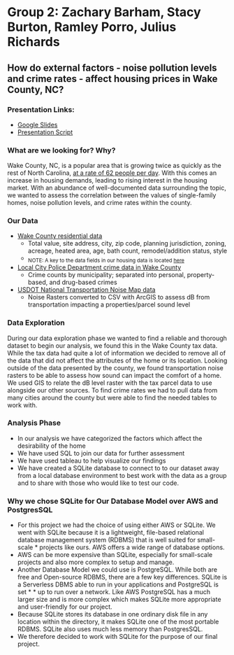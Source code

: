# Group 2: Zachary Barham, Stacy Burton, Ramley Porro, Julius Richards
## How do external factors - noise pollution levels and crime rates - affect housing prices in Wake County, NC?

### Presentation Links:
* [Google Slides](https://docs.google.com/presentation/d/1u6TKV_Wem4XKEXndj77MtcgVqmlJYIViQEOEHzTcJ3g/edit?usp=sharing)
* [Presentation Script](https://docs.google.com/document/d/1B15chVxJ7DSwh86WUJSJSIajOahEvpRORAYmJi533Eg/edit?usp=sharing)

### What are we looking for? Why?
Wake County, NC, is a popular area that is growing twice as quickly as the rest of North Carolina, [at a rate of 62 people per day](https://www.wake.gov/departments-government/planning-development-inspections/planning/census-demographics/growth-and-population-trends). With this comes an increase in housing demands, leading to rising interest in the housing market. With an abundance of well-documented data surrounding the topic, we wanted to assess the correlation between the values of single-family homes, noise pollution levels, and crime rates within the county.

### Our Data
* [Wake County residential data](https://www.wake.gov/departments-government/tax-administration/data-files-statistics-and-reports/real-estate-property-data-files)
  * Total value, site address, city, zip code, planning jurisdiction, zoning, acreage, heated area, age, bath count, remodel/addition status, style
  * <sub>NOTE: A key to the data fields in our housing data is located [here](data_files/clean/housing_data_fields_key.docx)</sub>
* [Local City Police Department crime data in Wake County](https://www.wake.gov/departments-government/city-county-bureau-identification-ccbi/criminal-arrest-records)
  * Crime counts by municipality; separated into personal, property-based, and drug-based crimes
* [USDOT National Transportation Noise Map data](https://maps.dot.gov/BTS/NationalTransportationNoiseMap/)
  * Noise Rasters converted to CSV with ArcGIS to assess dB from transportation impacting a properties/parcel sound level

### Data Exploration
During our data exploration phase we wanted to find a reliable and thorough dataset to begin our analysis, we found this in the Wake County tax data. While the tax data had quite a lot of information we decided to remove all of the data that did not affect the attributes of the home or its location. Looking outside of the data presented by the county, we found transportation noise rasters to be able to assess how sound can impact the comfort of a home. We used GIS to relate the dB level raster with the tax parcel data to use alongside our other sources. To find crime rates we had to pull data from many cities around the county but were able to find the needed tables to work with.

### Analysis Phase
* In our analysis we have categorized the factors which affect the desirability of the home
* We have used SQL to join our data for further assessment
* We have used tableau to help visualize our findings
* We have created a SQLite database to connect to to our dataset away from a local database environment to best work with the data as a group and to share with those who would like to test our code.

### Why we chose SQLite for Our Database Model over AWS and PostgresSQL
* For this project we had the choice of using either AWS or SQLite. We went with SQLite because it is a lightweight, file-based relational database management system (RDBMS) that is well suited for small- scale   * projects like ours. AWS offers a wide range of database options. 
* AWS can be more expensive than SQLite, especially for small-scale projects and also more complex to setup and manage. 
* Another Database Model we could use is PostgreSQL. While both are free and Open-source RDBMS, there are a few key differences. SQLite is a Serverless DBMS able to run in your applications and PostgreSQL is set * * up to run over a network. Like AWS PostgreSQL has a much larger size and is more complex which makes SQLite more appropriate and user-friendly for our project.
* Because SQLite stores its database in one ordinary disk file in any location within the directory, it makes SQLite one of the most portable RDBMS. SQLite also uses much less memory than PostgresSQL.
* We therefore decided to work with SQLite for the purpose of our final project.
